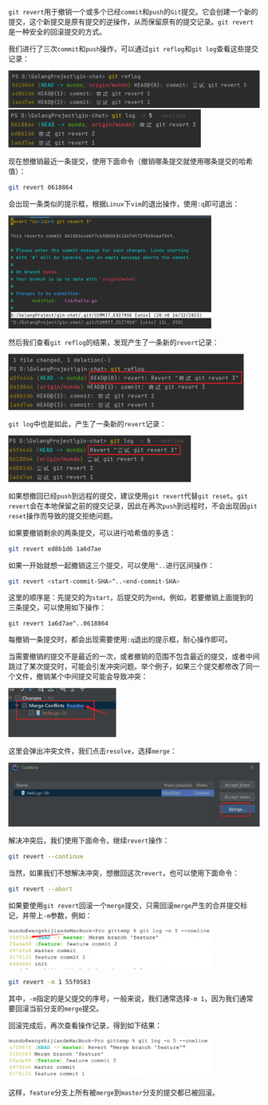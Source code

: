 `git revert`用于撤销一个或多个已经`commit`和`push`的`Git`提交。它会创建一个新的提交，这个新提交是原有提交的逆操作，从而保留原有的提交记录。`git revert`是一种安全的回滚提交的方式。

我们进行了三次`commit`和`push`操作，可以通过`git reflog`和`git log`查看这些提交记录：

<img src="image/image-20231216203322382.png" alt="image-20231216203322382" style="zoom: 50%;" />

<img src="image/image-20231216203349527.png" alt="image-20231216203349527" style="zoom: 50%;" />

现在想撤销最近一条提交，使用下面命令（撤销哪条提交就使用哪条提交的哈希值）：

```bash
git revert 0618864
```

会出现一条类似的提示框，根据`Linux`下`vim`的退出操作，使用`:q`即可退出：

<img src="image/image-20231216204133910.png" alt="image-20231216204133910" style="zoom: 40%;" />

然后我们查看`git reflog`的结果，发现产生了一条新的`revert`记录：

<img src="image/image-20231216204227178.png" alt="image-20231216204227178" style="zoom: 50%;" />

`git log`中也是如此，产生了一条新的`revert`记录：

<img src="image/image-20231216204336619.png" alt="image-20231216204336619" style="zoom: 50%;" />

如果想撤回已经`push`到远程的提交，建议使用`git revert`代替`git reset`。`git revert`会在本地保留之前的提交记录，因此在再次`push`到远程时，不会出现因`git reset`操作而导致的提交拒绝问题。

如果要撤销剩余的两条提交，可以进行哈希值的多选：

```bash
git revert ed8b1d6 1a6d7ae
```

如果一开始就想一起撤销这三个提交，可以使用`^..`进行区间操作：

```bash
git revert <start-commit-SHA>^..<end-commit-SHA>
```

这里的顺序是：先提交的为`start`，后提交的为`end`。例如，若要撤销上面提到的三条提交，可以使用如下操作：

```
git revert 1a6d7ae^..0618864
```

每撤销一条提交时，都会出现需要使用`:q`退出的提示框，耐心操作即可。

当需要撤销的提交不是最近的一次，或者撤销的范围不包含最近的提交，或者中间跳过了某次提交时，可能会引发冲突问题。举个例子，如果三个提交都修改了同一个文件，撤销某个中间提交可能会导致冲突：

<img src="image/image-20231216205403200.png" alt="image-20231216205403200" style="zoom: 50%;" />

这里会弹出冲突文件，我们点击`resolve`，选择`merge`：

<img src="image/image-20231216205423197.png" alt="image-20231216205423197" style="zoom: 50%;" />

解决冲突后，我们使用下面命令，继续`revert`操作：

```bash
git revert --continue
```

当然，如果我们不想解决冲突，想撤回这次`revert`，也可以使用下面命令：

```bash
git revert --abort
```

如果要使用`git revert`回滚一个`merge`提交，只需回滚`merge`产生的合并提交标记，并带上`-m`参数，例如：

<img src="image/image-20240605220738554.png" alt="image-20240605220738554" style="zoom:40%;" />

```sh
git revert -m 1 55f0583
```

其中，`-m`指定的是父提交的序号，一般来说，我们通常选择`-m 1`，因为我们通常要回滚当前分支的`merge`提交。

回滚完成后，再次查看操作记录，得到如下结果：

<img src="image/image-20240605220808085.png" alt="image-20240605220808085" style="zoom:40%;" />

这样，`feature`分支上所有被`merge`到`master`分支的提交都已被回滚。